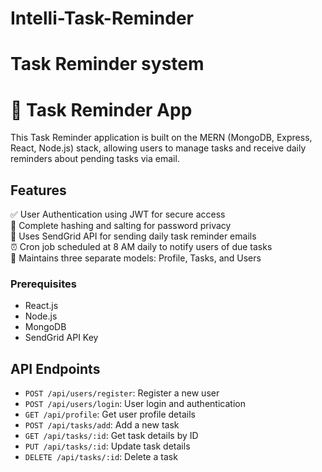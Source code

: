 
# Intelli-Task-Reminder
Task Reminder system
=======
# 📅 Task Reminder App

This Task Reminder application is built on the MERN (MongoDB, Express, React, Node.js) stack, allowing users to manage tasks and receive daily reminders about pending tasks via email.

## Features

✅ User Authentication using JWT for secure access  
🔐 Complete hashing and salting for password privacy  
📧 Uses SendGrid API for sending daily task reminder emails  
⏰ Cron job scheduled at 8 AM daily to notify users of due tasks  
👤 Maintains three separate models: Profile, Tasks, and Users  



### Prerequisites

- React.js
- Node.js
- MongoDB
- SendGrid API Key


## API Endpoints

- `POST /api/users/register`: Register a new user
- `POST /api/users/login`: User login and authentication
- `GET /api/profile`: Get user profile details
- `POST /api/tasks/add`: Add a new task
- `GET /api/tasks/:id`: Get task details by ID
- `PUT /api/tasks/:id`: Update task details
- `DELETE /api/tasks/:id`: Delete a task

